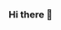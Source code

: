 ### Hi there 👋

<!--
**PLUTO-SCY/PLUTO-SCY** is a ✨ _special_ ✨ repository because its `README.md` (this file) appears on your GitHub profile.

Here are some ideas to get you started:

- 🔭 I’m an undergraduate student of Electronic Engineering at Tsinghua University.
- 💬 Ask me about machine learning/table tennis/Unity...
- 📫 How to reach me: shaocy20@mails.tsinghua.edu.cn / 648898146@qq.com
-->
